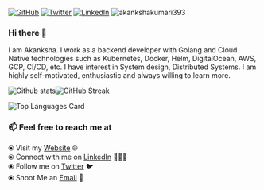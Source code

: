 <p>
	<a href="https://github.com/akankshakumari393"><img src="https://img.shields.io/github/followers/akankshakumari393.svg?label=GitHub&style=social" alt="GitHub"></a>
	<a href="https://twitter.com/AkankshaK97"><img src="https://img.shields.io/twitter/follow/AkankshaK97?label=Twitter&style=social" alt="Twitter"></a>
	<a href="https://www.linkedin.com/in/akanksha-kumari-20b6a1117/"><img src="https://img.shields.io/badge/LinkedIn--_.svg?style=social&logo=linkedin" alt="LinkedIn"></a>
<img src="https://komarev.com/ghpvc/?username=akankshakumari393" alt="akankshakumari393" />
</p>


### Hi there 👋

I am Akanksha. I work as a backend developer with Golang and Cloud Native technologies such as Kubernetes, Docker, Helm, DigitalOcean, AWS, GCP, CI/CD, etc. I have interest in System design, Distributed Systems. I am highly self-motivated, enthusiastic and always willing to learn more.


![Github stats](https://github-readme-stats.vercel.app/api?username=akankshakumari393&show_icons=true&count_private=true)![GitHub Streak](https://github-readme-streak-stats.herokuapp.com?user=akankshakumari393&theme=neon-palenight&hide_border=true)

![Top Languages Card](https://github-readme-stats.vercel.app/api/top-langs/?username=akankshakumari393&layout=compact)

### 📫 Feel free to reach me at 

  ⦿ Visit my [Website](https://akankshakumari393.github.i) 🌐 <br>
  ⦿ Connect with me on [LinkedIn](https://www.linkedin.com/in/akanksha-kumari-20b6a111/) 👨🏻‍💻 <br>
  ⦿ Follow me on [Twitter](https://twitter.com/AkankshaK9) 🐦 <br>
  ⦿ Shoot Me an [Email](mailto:akankshakumari393@gmail.com) 💌 <br>
